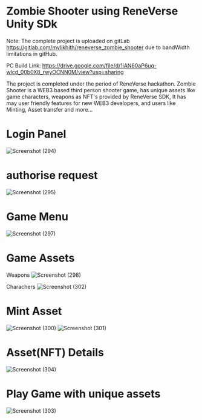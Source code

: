 # Zombie Shooter using ReneVerse Unity SDk
Note: The complete project is uploaded on gitLab https://gitlab.com/mylikhith/reneverse_zombie_shooter due to bandWidth limitations in gitHub.

PC Build Link: https://drive.google.com/file/d/1iAN60aP6uq-wlcd_00b0X8_rwyOCNN0M/view?usp=sharing

The project is completed under the period of ReneVerse hackathon.
Zombie Shooter is a WEB3 based third person shooter game, has unique assets like game characters, weapons as NFT's provided by ReneVerse SDK, It has may user friendly
features for new WEB3 developers, and users like Minting, Asset transfer and more...

# Login Panel
![Screenshot (294)](https://github.com/mylikhith/RenVerse_Unity_Project/assets/121515676/e2b5dd67-3e24-4860-8fc6-2d4a2b476a15)

# authorise request
![Screenshot (295)](https://github.com/mylikhith/RenVerse_Unity_Project/assets/121515676/1f4c96a4-023f-4df7-91a2-def4629723a4)

# Game Menu
![Screenshot (297)](https://github.com/mylikhith/RenVerse_Unity_Project/assets/121515676/cfa1e5b5-0875-4038-beed-6d81db89e029)

# Game Assets 
Weapons
![Screenshot (298)](https://github.com/mylikhith/RenVerse_Unity_Project/assets/121515676/20f2e971-b85e-47bc-9583-1f30c8f57ad6)

Charachers
![Screenshot (302)](https://github.com/mylikhith/RenVerse_Unity_Project/assets/121515676/161a04e7-866f-4970-be68-098fca57687f)

# Mint Asset
![Screenshot (300)](https://github.com/mylikhith/RenVerse_Unity_Project/assets/121515676/0ebbe7f0-116c-412c-ba4a-a528cab8d721)
![Screenshot (301)](https://github.com/mylikhith/RenVerse_Unity_Project/assets/121515676/4fb3796f-aaee-441f-9a51-ea4467dbebe5)

# Asset(NFT) Details
![Screenshot (304)](https://github.com/mylikhith/RenVerse_Unity_Project/assets/121515676/933d48b9-3990-46af-a320-cef5ec4d2041)

# Play Game with unique assets
![Screenshot (303)](https://github.com/mylikhith/RenVerse_Unity_Project/assets/121515676/a5a23c4b-2c47-4210-955d-6f67c3495859)


